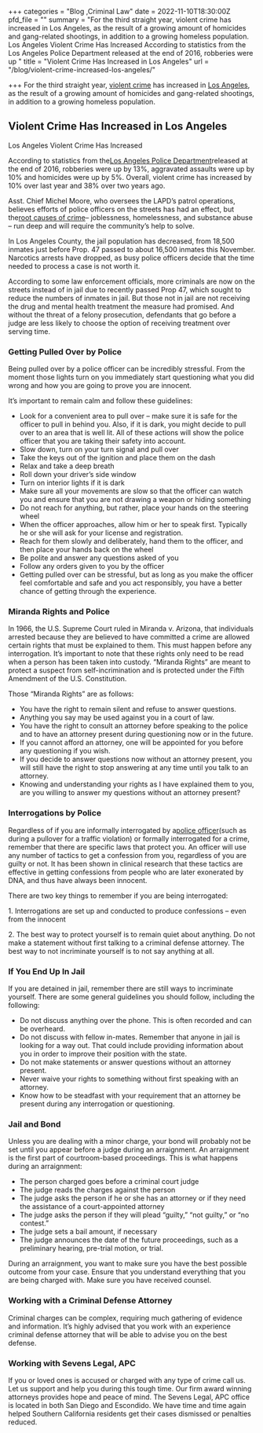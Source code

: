 +++
categories = "Blog ,Criminal Law"
date = 2022-11-10T18:30:00Z
pfd_file = ""
summary = "For the third straight year, violent crime has increased in Los Angeles, as the result of a growing amount of homicides and gang-related shootings, in addition to a growing homeless population. Los Angeles Violent Crime Has Increased According to statistics from the Los Angeles Police Department released at the end of 2016, robberies were up "
title = "Violent Crime Has Increased in Los Angeles"
url = "/blog/violent-crime-increased-los-angeles/"

+++
For the third straight year, [violent crime](http://sevenslegal.com/) has increased in [Los Angeles](http://sevenslegal.com/), as the result of a growing amount of homicides and gang-related shootings, in addition to a growing homeless population.

## Violent Crime Has Increased in Los Angeles

Los Angeles Violent Crime Has Increased

According to statistics from the[Los Angeles Police Department](http://sevenslegal.com/)released at the end of 2016, robberies were up by 13%, aggravated assaults were up by 10% and homicides were up by 5%. Overall, violent crime has increased by 10% over last year and 38% over two years ago.

Asst. Chief Michel Moore, who oversees the LAPD’s patrol operations, believes efforts of police officers on the streets has had an effect, but the[root causes of crime](http://sevenslegal.com/)– joblessness, homelessness, and substance abuse – run deep and will require the community’s help to solve.

In Los Angeles County, the jail population has decreased, from 18,500 inmates just before Prop. 47 passed to about 16,500 inmates this November. Narcotics arrests have dropped, as busy police officers decide that the time needed to process a case is not worth it.

According to some law enforcement officials, more criminals are now on the streets instead of in jail due to recently passed Prop 47, which sought to reduce the numbers of inmates in jail. But those not in jail are not receiving the drug and mental health treatment the measure had promised. And without the threat of a felony prosecution, defendants that go before a judge are less likely to choose the option of receiving treatment over serving time.

### Getting Pulled Over by Police

Being pulled over by a police officer can be incredibly stressful. From the moment those lights turn on you immediately start questioning what you did wrong and how you are going to prove you are innocent.

It’s important to remain calm and follow these guidelines:

* Look for a convenient area to pull over – make sure it is safe for the officer to pull in behind you. Also, if it is dark, you might decide to pull over to an area that is well lit. All of these actions will show the police officer that you are taking their safety into account.
* Slow down, turn on your turn signal and pull over
* Take the keys out of the ignition and place them on the dash
* Relax and take a deep breath
* Roll down your driver’s side window
* Turn on interior lights if it is dark
* Make sure all your movements are slow so that the officer can watch you and ensure that you are not drawing a weapon or hiding something
* Do not reach for anything, but rather, place your hands on the steering wheel
* When the officer approaches, allow him or her to speak first. Typically he or she will ask for your license and registration.
* Reach for them slowly and deliberately, hand them to the officer, and then place your hands back on the wheel
* Be polite and answer any questions asked of you
* Follow any orders given to you by the officer
* Getting pulled over can be stressful, but as long as you make the officer feel comfortable and safe and you act responsibly, you have a better chance of getting through the experience.

### Miranda Rights and Police

In 1966, the U.S. Supreme Court ruled in Miranda v. Arizona, that individuals arrested because they are believed to have committed a crime are allowed certain rights that must be explained to them. This must happen before any interrogation. It’s important to note that these rights only need to be read when a person has been taken into custody. “Miranda Rights” are meant to protect a suspect from self-incrimination and is protected under the Fifth Amendment of the U.S. Constitution.

Those “Miranda Rights” are as follows:

* You have the right to remain silent and refuse to answer questions.
* Anything you say may be used against you in a court of law.
* You have the right to consult an attorney before speaking to the police and to have an attorney present during questioning now or in the future.
* If you cannot afford an attorney, one will be appointed for you before any questioning if you wish.
* If you decide to answer questions now without an attorney present, you will still have the right to stop answering at any time until you talk to an attorney.
* Knowing and understanding your rights as I have explained them to you, are you willing to answer my questions without an attorney present?

### Interrogations by Police

Regardless of if you are informally interrogated by a[police officer](http://sevenslegal.com/)(such as during a pullover for a traffic violation) or formally interrogated for a crime, remember that there are specific laws that protect you. An officer will use any number of tactics to get a confession from you, regardless of you are guilty or not. It has been shown in clinical research that these tactics are effective in getting confessions from people who are later exonerated by DNA, and thus have always been innocent.

There are two key things to remember if you are being interrogated:

1\. Interrogations are set up and conducted to produce confessions – even from the innocent

2\. The best way to protect yourself is to remain quiet about anything. Do not make a statement without first talking to a criminal defense attorney. The best way to not incriminate yourself is to not say anything at all.

### If You End Up In Jail

If you are detained in jail, remember there are still ways to incriminate yourself. There are some general guidelines you should follow, including the following:

* Do not discuss anything over the phone. This is often recorded and can be overheard.
* Do not discuss with fellow in-mates. Remember that anyone in jail is looking for a way out. That could include providing information about you in order to improve their position with the state.
* Do not make statements or answer questions without an attorney present.
* Never waive your rights to something without first speaking with an attorney.
* Know how to be steadfast with your requirement that an attorney be present during any interrogation or questioning.

### Jail and Bond

Unless you are dealing with a minor charge, your bond will probably not be set until you appear before a judge during an arraignment. An arraignment is the first part of courtroom-based proceedings. This is what happens during an arraignment:

* The person charged goes before a criminal court judge
* The judge reads the charges against the person
* The judge asks the person if he or she has an attorney or if they need the assistance of a court-appointed attorney
* The judge asks the person if they will plead “guilty,” “not guilty,” or “no contest.”
* The judge sets a bail amount, if necessary
* The judge announces the date of the future proceedings, such as a preliminary hearing, pre-trial motion, or trial.

During an arraignment, you want to make sure you have the best possible outcome from your case. Ensure that you understand everything that you are being charged with. Make sure you have received counsel.

### Working with a Criminal Defense Attorney

Criminal charges can be complex, requiring much gathering of evidence and information. It’s highly advised that you work with an experience criminal defense attorney that will be able to advise you on the best defense.

### Working with Sevens Legal, APC

If you or loved ones is accused or charged with any type of crime call us. Let us support and help you during this tough time. Our firm award winning attorneys provides hope and peace of mind. The Sevens Legal, APC office is located in both San Diego and Escondido. We have time and time again helped Southern California residents get their cases dismissed or penalties reduced.